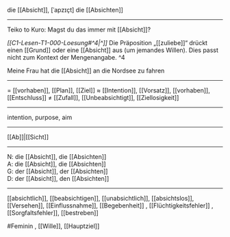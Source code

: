 die [[Absicht]], [ˈapzɪçt]
die [[Absichten]]

---
Teiko to Kuro: Magst du das immer mit [[Absicht]]?

*[[C1-Lesen-T1-000-Loesung#^4|^]]* Die Präposition „[[zuliebe]]“ drückt einen [[Grund]] oder eine [[Absicht]] aus (um jemandes Willen). Dies passt nicht zum Kontext der Mengenangabe. ^4


Meine Frau hat die [[Absicht]] an die Nordsee zu fahren

---
= [[vorhaben]], [[Plan]], [[Ziel]]
≈ [[Intention]], [[Vorsatz]], [[vorhaben]], [[Entschluss]]
≠ [[Zufall]], [[Unbeabsichtigt]], [[Ziellosigkeit]]

---
intention, purpose, aim

---
[[Ab]]|[[Sicht]]

---
N: die [[Absicht]], die [[Absichten]]  
A: die [[Absicht]], die [[Absichten]]  
G: der [[Absicht]], der [[Absichten]]  
D: der [[Absicht]], den [[Absichten]]  

---
[[absichtlich]], [[beabsichtigen]], [[unabsichtlich]], [[absichtslos]], [[Versehen]], [[Einflussnahme]], [[Begebenheit]]
, [[Flüchtigkeitsfehler]]
, [[Sorgfaltsfehler]], [[bestreben]]


#Feminin , [[Wille]], [[Hauptziel]]